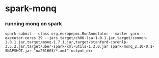 # spark-monq### running monq on spark```spark-submit --class org.europepmc.RunAnnotator --master yarn --executor-cores 29 --jars target/ch06-lsa-1.0.1.jar,target/common-1.0.1.jar,target/monq-1.7.1.jar,target/stanford-corenlp-3.5.2.jar,target/uber-spark-xml-utils-1.3.0.jar spark-monq_2.10-0.1-SNAPSHOT.jar "oa201603/*.xml" output_dir```